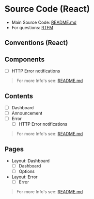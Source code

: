 # Source Code (React)

- Main Source Code: [README.md](./README.md)
- For questions: [RTFM](./REFERENCES.md)

## Conventions (React)

## Components

- [ ] HTTP Error notifications

> For more Info's see: [README.md](./components/README.md)

## Contents

- [ ] Dashboard
- [ ] Announcement
- [ ] Error
  - [ ] HTTP Error notifications

> For more Info's see: [README.md](./contents/README.md)

## Pages

- Layout: Dashboard
  - [ ] Dashboard
  - [ ] Options
- Layout: Error
  - [ ] Error

> For more Info's see: [README.md](./pages/README.md)
